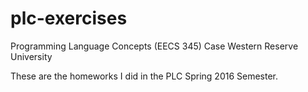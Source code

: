 # plc-exercises
Programming Language Concepts (EECS 345)
Case Western Reserve University

These are the homeworks I did in the PLC Spring 2016 Semester.
